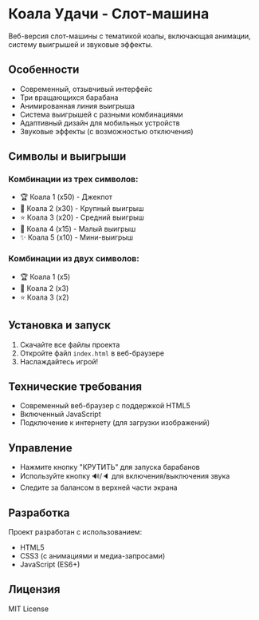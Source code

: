 # Коала Удачи - Слот-машина

Веб-версия слот-машины с тематикой коалы, включающая анимации, систему выигрышей и звуковые эффекты.

## Особенности

- Современный, отзывчивый интерфейс
- Три вращающихся барабана
- Анимированная линия выигрыша
- Система выигрышей с разными комбинациями
- Адаптивный дизайн для мобильных устройств
- Звуковые эффекты (с возможностью отключения)

## Символы и выигрыши

### Комбинации из трех символов:
- 🏆 Коала 1 (x50) - Джекпот
- 🌟 Коала 2 (x30) - Крупный выигрыш
- ⭐ Коала 3 (x20) - Средний выигрыш
- 💫 Коала 4 (x15) - Малый выигрыш
- ✨ Коала 5 (x10) - Мини-выигрыш

### Комбинации из двух символов:
- 🏆 Коала 1 (x5)
- 🌟 Коала 2 (x3)
- ⭐ Коала 3 (x2)

## Установка и запуск

1. Скачайте все файлы проекта
2. Откройте файл `index.html` в веб-браузере
3. Наслаждайтесь игрой!

## Технические требования

- Современный веб-браузер с поддержкой HTML5
- Включенный JavaScript
- Подключение к интернету (для загрузки изображений)

## Управление

- Нажмите кнопку "КРУТИТЬ" для запуска барабанов
- Используйте кнопку 🔊/🔈 для включения/выключения звука
- Следите за балансом в верхней части экрана

## Разработка

Проект разработан с использованием:
- HTML5
- CSS3 (с анимациями и медиа-запросами)
- JavaScript (ES6+)

## Лицензия

MIT License 